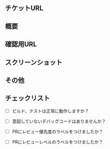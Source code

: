 ## チケットURL
<!-- 該当するチケットがあれば記載 -->


## 概要
<!-- 変更内容の概要を記載 -->
<!-- 実装内容、背景、実装方法 -->


## 確認用URL
<!-- ローカルのURLや遷移方法などを記載 -->


## スクリーンショット
<!-- UIに変更差分があれば、スクショを添付 -->
<!-- 変更前、後両方添付するのが望ましい -->


## その他
<!-- 参考情報、共有したいことなどあれば、記載 -->


## チェックリスト
- [ ] ビルド、テストは正常に動作しますか？
- [ ] 意図していないデバッグコードはありませんか？
- [ ] PRにレビュー優先度のラベルをつけましたか？
- [ ] PRにレビューレベルのラベルをつけましたか？


<!-- レビューレベルの分類の例
Lv0: まったく見ないで Accept する
Lv1: パッと見て違和感がないかチェックして Accept する
Lv2: 仕様レベルまで理解して、コードレビューする
LV3: 仕様レベルまで理解して、コードレビュー・動作確認する
-->
